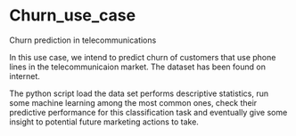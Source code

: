 # Churn_use_case
Churn prediction in telecommunications

In this use case, we intend to predict churn of customers that use phone lines in the telecommunicaion market. The dataset has been found on internet.


The python script load the data set performs descriptive statistics, run some machine learning among the most common ones, check their predictive performance for this classification task and eventually give some insight to potential future marketing actions to take.
